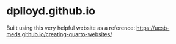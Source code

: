 # dplloyd.github.io

Built using this very helpful website as a reference: <https://ucsb-meds.github.io/creating-quarto-websites/>
